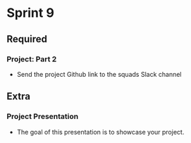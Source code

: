 # Sprint 9

## Required

### Project: Part 2

- Send the project Github link to the squads Slack channel

## Extra

### Project Presentation

- The goal of this presentation is to showcase your project.
